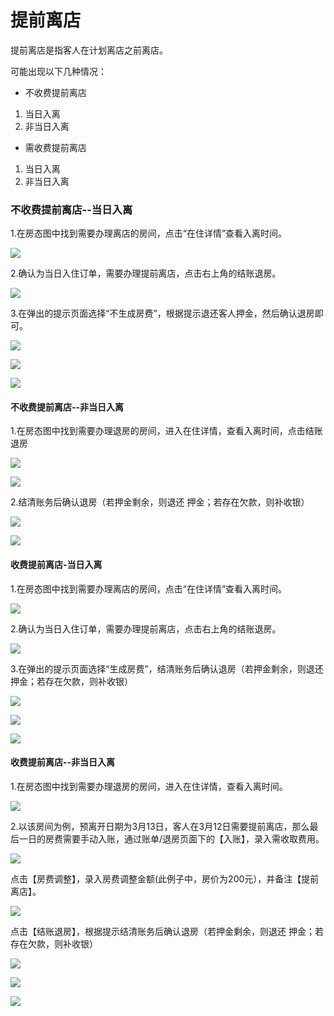 # 提前离店

提前离店是指客人在计划离店之前离店。

可能出现以下几种情况：

* 不收费提前离店

1. 当日入离
2. 非当日入离

* 需收费提前离店

1. 当日入离
2. 非当日入离

### 不收费提前离店--当日入离

1.在房态图中找到需要办理离店的房间，点击“在住详情”查看入离时间。

![](../../.gitbook/assets/image%20%28273%29.png)

2.确认为当日入住订单，需要办理提前离店，点击右上角的结账退房。

![](../../.gitbook/assets/image%20%28702%29.png)

3.在弹出的提示页面选择“不生成房费”，根据提示退还客人押金，然后确认退房即可。

![](../../.gitbook/assets/image%20%28483%29.png)

![](../../.gitbook/assets/image%20%28464%29.png)

![](../../.gitbook/assets/image%20%28472%29.png)

#### 不收费提前离店--非当日入离

1.在房态图中找到需要办理退房的房间，进入在住详情，查看入离时间，点击结账退房

![](../../.gitbook/assets/image%20%28528%29.png)

![](../../.gitbook/assets/image%20%283%29.png)

2.结清账务后确认退房（若押金剩余，则退还 押金；若存在欠款，则补收银）

![](../../.gitbook/assets/image%20%28467%29.png)

![](../../.gitbook/assets/image%20%28472%29.png)

#### 收费提前离店-当日入离

1.在房态图中找到需要办理离店的房间，点击“在住详情”查看入离时间。

![](../../.gitbook/assets/image%20%28273%29.png)

2.确认为当日入住订单，需要办理提前离店，点击右上角的结账退房。

![](../../.gitbook/assets/image%20%28702%29.png)

3.在弹出的提示页面选择“生成房费”，结清账务后确认退房（若押金剩余，则退还 押金；若存在欠款，则补收银）

![](../../.gitbook/assets/image%20%2847%29.png)

![](../../.gitbook/assets/image%20%28467%29.png)

![](../../.gitbook/assets/image%20%28472%29.png)

#### 收费提前离店--非当日入离

1.在房态图中找到需要办理退房的房间，进入在住详情，查看入离时间。

![](../../.gitbook/assets/image%20%2815%29.png)

2.以该房间为例，预离开日期为3月13日，客人在3月12日需要提前离店，那么最后一日的房费需要手动入账，通过账单/退房页面下的【入账】，录入需收取费用。

![](../../.gitbook/assets/image%20%28721%29.png)

点击【房费调整】，录入房费调整金额\(此例子中，房价为200元），并备注【提前离店】。

![](../../.gitbook/assets/image%20%28454%29.png)

  
点击【结账退房】，根据提示结清账务后确认退房（若押金剩余，则退还 押金；若存在欠款，则补收银）

![](../../.gitbook/assets/image%20%28407%29.png)

![](../../.gitbook/assets/image%20%28584%29.png)

![](../../.gitbook/assets/image%20%28513%29.png)

